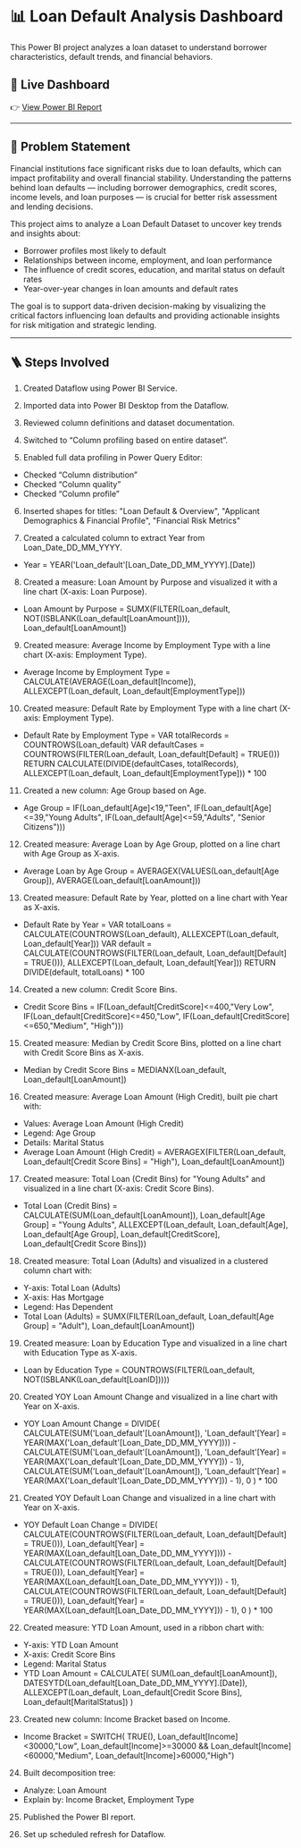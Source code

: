 # 📊 Loan Default Analysis Dashboard

This Power BI project analyzes a loan dataset to understand borrower characteristics, default trends, and financial behaviors.

## 🔗 Live Dashboard

👉 [View Power BI Report](https://app.powerbi.com/view?r=eyJrIjoiYzNmMDEyNmEtMzNmMS00NDI1LTg0NDktMDNiMGM2YWVkMmMyIiwidCI6ImM2MDlhZTI5LTBkMjQtNDU4My04NzRjLTFkYTVhMTg5OTk1ZSJ9)

---

## 🧩 Problem Statement
Financial institutions face significant risks due to loan defaults, which can impact profitability and overall financial stability. Understanding the patterns behind loan defaults — including borrower demographics, credit scores, income levels, and loan purposes — is crucial for better risk assessment and lending decisions.

This project aims to analyze a Loan Default Dataset to uncover key trends and insights about:
- Borrower profiles most likely to default
- Relationships between income, employment, and loan performance
- The influence of credit scores, education, and marital status on default rates
- Year-over-year changes in loan amounts and default rates

The goal is to support data-driven decision-making by visualizing the critical factors influencing loan defaults and providing actionable insights for risk mitigation and strategic lending.

---

## 🪜 Steps Involved
1. Created Dataflow using Power BI Service.

2. Imported data into Power BI Desktop from the Dataflow.

3. Reviewed column definitions and dataset documentation.

4. Switched to “Column profiling based on entire dataset”.
   
5. Enabled full data profiling in Power Query Editor:
- Checked “Column distribution”
- Checked “Column quality”
- Checked “Column profile”

6. Inserted shapes for titles: "Loan Default & Overview", "Applicant Demographics & Financial Profile", "Financial Risk Metrics"

7. Created a calculated column to extract Year from Loan_Date_DD_MM_YYYY.
- Year = YEAR('Loan_default'[Loan_Date_DD_MM_YYYY].[Date])

8. Created a measure: Loan Amount by Purpose and visualized it with a line chart (X-axis: Loan Purpose).
- Loan Amount by Purpose = 
    SUMX(FILTER(Loan_default, NOT(ISBLANK(Loan_default[LoanAmount]))), Loan_default[LoanAmount])

9. Created measure: Average Income by Employment Type with a line chart (X-axis: Employment Type).
- Average Income by Employment Type = 
    CALCULATE(AVERAGE(Loan_default[Income]), ALLEXCEPT(Loan_default, Loan_default[EmploymentType]))

10. Created measure: Default Rate by Employment Type with a line chart (X-axis: Employment Type).
- Default Rate by Employment Type = 
    VAR totalRecords = COUNTROWS(Loan_default)
    VAR defaultCases = COUNTROWS(FILTER(Loan_default, Loan_default[Default] = TRUE()))
    RETURN CALCULATE(DIVIDE(defaultCases, totalRecords), ALLEXCEPT(Loan_default, Loan_default[EmploymentType])) * 100
    
11. Created a new column: Age Group based on Age.
- Age Group = 
    IF(Loan_default[Age]<19,"Teen",
        IF(Loan_default[Age]<=39,"Young Adults",
            IF(Loan_default[Age]<=59,"Adults",
                "Senior Citizens")))
    
12. Created measure: Average Loan by Age Group, plotted on a line chart with Age Group as X-axis.
- Average Loan by Age Group = 
    AVERAGEX(VALUES(Loan_default[Age Group]), AVERAGE(Loan_default[LoanAmount]))
    
13. Created measure: Default Rate by Year, plotted on a line chart with Year as X-axis.
- Default Rate by Year = 
    VAR totalLoans = CALCULATE(COUNTROWS(Loan_default), ALLEXCEPT(Loan_default, Loan_default[Year]))
    VAR default = CALCULATE(COUNTROWS(FILTER(Loan_default, Loan_default[Default] = TRUE())), ALLEXCEPT(Loan_default, Loan_default[Year]))
    RETURN DIVIDE(default, totalLoans) * 100
    
14. Created a new column: Credit Score Bins.
- Credit Score Bins = 
    IF(Loan_default[CreditScore]<=400,"Very Low",
        IF(Loan_default[CreditScore]<=450,"Low",
            IF(Loan_default[CreditScore]<=650,"Medium",
                "High")))
    
15. Created measure: Median by Credit Score Bins, plotted on a line chart with Credit Score Bins as X-axis.
- Median by Credit Score Bins = 
    MEDIANX(Loan_default, Loan_default[LoanAmount])
  
16. Created measure: Average Loan Amount (High Credit), built pie chart with:
- Values: Average Loan Amount (High Credit)
- Legend: Age Group
- Details: Marital Status
- Average Loan Amount (High Credit) = 
    AVERAGEX(FILTER(Loan_default, Loan_default[Credit Score Bins] = "High"), Loan_default[LoanAmount])
  
17. Created measure: Total Loan (Credit Bins) for "Young Adults" and visualized in a line chart (X-axis: Credit Score Bins).
- Total Loan (Credit Bins) = 
    CALCULATE(SUM(Loan_default[LoanAmount]), 
        Loan_default[Age Group] = "Young Adults",
        ALLEXCEPT(Loan_default, Loan_default[Age], Loan_default[Age Group], Loan_default[CreditScore], Loan_default[Credit Score Bins]))
    
18. Created measure: Total Loan (Adults) and visualized in a clustered column chart with:
- Y-axis: Total Loan (Adults)
- X-axis: Has Mortgage
- Legend: Has Dependent
- Total Loan (Adults) = 
    SUMX(FILTER(Loan_default, Loan_default[Age Group] = "Adult"), Loan_default[LoanAmount])

19. Created measure: Loan by Education Type and visualized in a line chart with Education Type as X-axis.
- Loan by Education Type = 
    COUNTROWS(FILTER(Loan_default, NOT(ISBLANK(Loan_default[LoanID]))))

20. Created YOY Loan Amount Change and visualized in a line chart with Year on X-axis.
- YOY Loan Amount Change = 
    DIVIDE(
        CALCULATE(SUM('Loan_default'[LoanAmount]), 'Loan_default'[Year] = YEAR(MAX('Loan_default'[Loan_Date_DD_MM_YYYY]))) - 
        CALCULATE(SUM('Loan_default'[LoanAmount]), 'Loan_default'[Year] = YEAR(MAX('Loan_default'[Loan_Date_DD_MM_YYYY])) - 1),
        CALCULATE(SUM('Loan_default'[LoanAmount]), 'Loan_default'[Year] = YEAR(MAX('Loan_default'[Loan_Date_DD_MM_YYYY])) - 1),
        0
    ) * 100

21. Created YOY Default Loan Change and visualized in a line chart with Year on X-axis.
- YOY Default Loan Change = 
    DIVIDE(
        CALCULATE(COUNTROWS(FILTER(Loan_default, Loan_default[Default] = TRUE())), Loan_default[Year] = YEAR(MAX(Loan_default[Loan_Date_DD_MM_YYYY]))) -
        CALCULATE(COUNTROWS(FILTER(Loan_default, Loan_default[Default] = TRUE())), Loan_default[Year] = YEAR(MAX(Loan_default[Loan_Date_DD_MM_YYYY])) - 1),
        CALCULATE(COUNTROWS(FILTER(Loan_default, Loan_default[Default] = TRUE())), Loan_default[Year] = YEAR(MAX(Loan_default[Loan_Date_DD_MM_YYYY])) - 1),
        0
    ) * 100

22. Created measure: YTD Loan Amount, used in a ribbon chart with:
- Y-axis: YTD Loan Amount
- X-axis: Credit Score Bins
- Legend: Marital Status
- YTD Loan Amount = 
    CALCULATE(
        SUM(Loan_default[LoanAmount]),
        DATESYTD(Loan_default[Loan_Date_DD_MM_YYYY].[Date]),
        ALLEXCEPT(Loan_default, Loan_default[Credit Score Bins], Loan_default[MaritalStatus])
    )
  
23. Created new column: Income Bracket based on Income.
- Income Bracket = 
    SWITCH(
        TRUE(),
        Loan_default[Income]<30000,"Low",
        Loan_default[Income]>=30000 && Loan_default[Income]<60000,"Medium",
        Loan_default[Income]>60000,"High")
  
24. Built decomposition tree:
- Analyze: Loan Amount
- Explain by: Income Bracket, Employment Type

25. Published the Power BI report.

26. Set up scheduled refresh for Dataflow.
